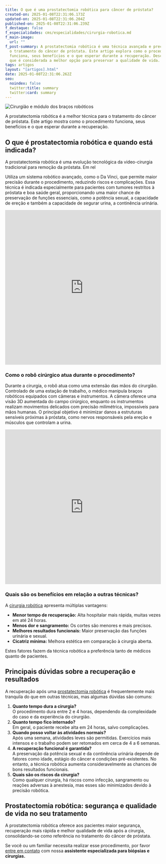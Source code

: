 ```yaml
---
title: O que é uma prostatectomia robótica para câncer de próstata?
created-on: 2025-01-08T22:31:06.173Z
updated-on: 2025-01-08T22:31:06.204Z
published-on: 2025-01-08T22:31:06.239Z
f_destaque: false
f_especialidades: cms/especialidades/cirurgia-robotica.md
f_main-image:
  url: ""
f_post-summary: A prostatectomia robótica é uma técnica avançada e precisa para
  o tratamento do câncer de próstata. Este artigo explora como o procedimento
  funciona, seus benefícios e o que esperar durante a recuperação. Descubra por
  que é considerada a melhor opção para preservar a qualidade de vida.
tags: artigos
layout: "[artigos].html"
date: 2025-01-08T22:31:06.262Z
seo:
  noindex: false
  twitter:title: summary
  twitter:card: summary
---
```

![Cirurgião e módulo dos braços robóticos](/assets/images/robotica-p-500.jpg)

A prostatectomia robótica é a melhor técnica para o tratamento do câncer de próstata. Este artigo mostra como o procedimento funciona, seus benefícios e o que esperar durante a recuperação.

## O que é prostatectomia robótica e quando está indicada?

A prostatectomia robótica é uma evolução tecnológica da video-cirurgia tradicional para remoção da próstata. Em rel

Utiliza um sistema robótico avançado, como o Da Vinci, que permite maior precisão durante o procedimento, reduzindo riscos e complicações. Essa técnica é indicada especialmente para pacientes com tumores restritos à próstata e boa saúde geral, proporcionando uma maior chance de preservação de funções essenciais, como a potência sexual, a capacidade de ereção e também a capacidade de segurar urina, a continência urinária.

<div style="text-align: center; margin-bottom: 20px;">
  <iframe
    width="100%"
    height="500"
    src="https://www.youtube.com/embed/FKcWaaNo9wo"
    title="Quando devo operar com Cirurgia Robótica?"
    frameborder="0"
    allow="accelerometer; autoplay; clipboard-write; encrypted-media; gyroscope; picture-in-picture; web-share"
    referrerpolicy="strict-origin-when-cross-origin"
    allowfullscreen
    id="responsive-video"
    style="max-width: 800px; margin: 0 auto; display: block;"
  ></iframe>
  <script>
    function adjustIframeHeight() {
      var iframe = document.getElementById('responsive-video');
      if (window.innerWidth < 768) {
        iframe.style.height = '300px'; // Altura para celular
      } else {
        iframe.style.height = '500px'; // Altura para desktop
      }
    }  </script>
</div>

### Como o robô cirúrgico atua durante o procedimento?

Durante a cirurgia, o robô atua como uma extensão das mãos do cirurgião. Controlado de uma estação de trabalho, o médico manipula braços robóticos equipados com câmeras e instrumentos. A câmera oferece uma visão 3D aumentada do campo cirúrgico, enquanto os instrumentos realizam movimentos delicados com precisão milimétrica, impossíveis para mãos humanas. O principal objetivo é minimizar danos a estruturas sensíveis próximas à próstata, como nervos responsáveis pela ereção e músculos que controlam a urina.

<div style="text-align: center; margin-bottom: 20px;">
  <iframe
    width="100%"
    height="500"
    src="https://www.youtube.com/embed/DKwedb3Vbi8"
    title="Dinâmica de uma cirurgia robótica para câncer de próstata"
    frameborder="0"
    allow="accelerometer; autoplay; clipboard-write; encrypted-media; gyroscope; picture-in-picture; web-share"
    referrerpolicy="strict-origin-when-cross-origin"
    allowfullscreen
    id="responsive-video"
    style="max-width: 800px; margin: 0 auto; display: block;"
  ></iframe>
  <script>
    function adjustIframeHeight() {
      var iframe = document.getElementById('responsive-video');
      if (window.innerWidth < 768) {
        iframe.style.height = '300px'; // Altura para celular
      } else {
        iframe.style.height = '500px'; // Altura para desktop
      }
    }  </script>
</div>

### Quais são os benefícios em relação a outras técnicas?

A [cirurgia robótica](https://uroconsult.com.br/artigos/cirurgia-robotica-para-cancer-de-prostata-vantagens-e-desvantagens/) apresenta múltiplas vantagens:

* **Menor tempo de recuperação:** Alta hospitalar mais rápida, muitas vezes em até 24 horas.
* **Menos dor e sangramento:** Os cortes são menores e mais precisos.
* **Melhores resultados funcionais:** Maior preservação das funções urinária e sexual.
* **Cicatriz mínima:** Melhora estética em comparação à cirurgia aberta.

Estes fatores fazem da técnica robótica a preferência tanto de médicos quanto de pacientes.

## Principais dúvidas sobre a recuperação e resultados

A recuperação após uma [prostatectomia robótica](https://uroconsult.com.br/artigos/os-5-objetivos-da-prostatectomia-para-cancer-de-prostata/) é frequentemente mais tranquila do que em outras técnicas, mas algumas dúvidas são comuns:

1. **Quanto tempo dura a cirurgia?**\
   O procedimento dura entre 2 e 4 horas, dependendo da complexidade do caso e da experiência do cirurgião.
2. **Quanto tempo fico internado?**\
   Em geral, o paciente recebe alta em 24 horas, salvo complicações.
3. **Quando posso voltar às atividades normais?**\
   Após uma semana, atividades leves são permitidas. Exercícios mais intensos e o trabalho podem ser retomados em cerca de 4 a 6 semanas.
4. **A recuperação funcional é garantida?**\
   A preservação da potência sexual e da continência urinária depende de fatores como idade, estágio do câncer e condições pré-existentes. No entanto, a técnica robótica aumenta consideravelmente as chances de bons resultados funcionais.
5. **Quais são os riscos da cirurgia?**\
   Como qualquer cirurgia, há riscos como infecção, sangramento ou reações adversas à anestesia, mas esses são minimizados devido à precisão robótica.

## Prostatectomia robótica: segurança e qualidade de vida no seu tratamento

A prostatectomia robótica oferece aos pacientes maior segurança, recuperação mais rápida e melhor qualidade de vida após a cirurgia, consolidando-se como referência no tratamento do câncer de próstata.

Se você ou um familiar necessita realizar esse procedimento, por favor [entre em contato](https://api.whatsapp.com/send?phone=5592982252490) com nossa **assistente especializada para biópsias e cirurgias.**